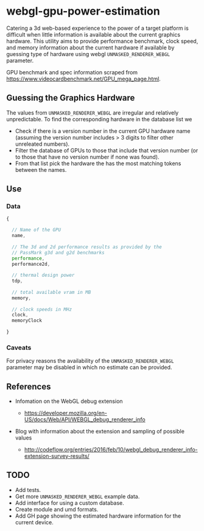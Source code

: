 # webgl-gpu-power-estimation

Catering a 3d web-based experience to the power of a target platform is difficult when little information is available about the current graphics hardware. This utility aims to provide performance benchmark, clock speed, and memory information about the current hardware if available by guessing type of hardware using webgl `UNMASKED_RENDERER_WEBGL` parameter.

GPU benchmark and spec information scraped from https://www.videocardbenchmark.net/GPU_mega_page.html.

## Guessing the Graphics Hardware

The values from `UNMASKED_RENDERER_WEBGL` are irregular and relatively unpredictable. To find the corresponding hardware in the database list we

- Check if there is a version number in the current GPU hardware name (assuming the version number includes > 3 digits to filter other unreleated numbers).
- Filter the database of GPUs to those that include that version number (or to those that have no version number if none was found).
- From that list pick the hardware the has the most matching tokens between the names.

## Use

### Data
```js
{

  // Name of the GPU
  name,
  
  // The 3d and 2d performance results as provided by the
  // PassMark g3d and g2d benchmarks
  performance,
  performance2d,
  
  // thermal design power
  tdp,
  
  // total available vram in MB
  memory,
  
  // clock speeds in MHz
  clock,
  memoryClock
  
}
```

### Caveats

For privacy reasons the availability of the `UNMASKED_RENDERER_WEBGL` parameter may be disabled in which no estimate can be provided.

## References
- Infomation on the WebGL debug extension
  - https://developer.mozilla.org/en-US/docs/Web/API/WEBGL_debug_renderer_info
  
- Blog with information about the extension and sampling of possible values
  - http://codeflow.org/entries/2016/feb/10/webgl_debug_renderer_info-extension-survey-results/

## TODO
- Add tests.
- Get more `UNMASKED_RENDERER_WEBGL` example data.
- Add interface for using a custom database.
- Create module and umd formats.
- Add GH page showing the estimated hardware information for the current device.
